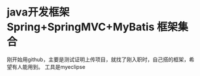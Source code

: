 # java开发框架 Spring+SpringMVC+MyBatis 框架集合
 刚开始用github，主要是测试证明上传项目，就找了刚入职时，自己搭的框架，希望有人能用到。
 工具是myeclipse
